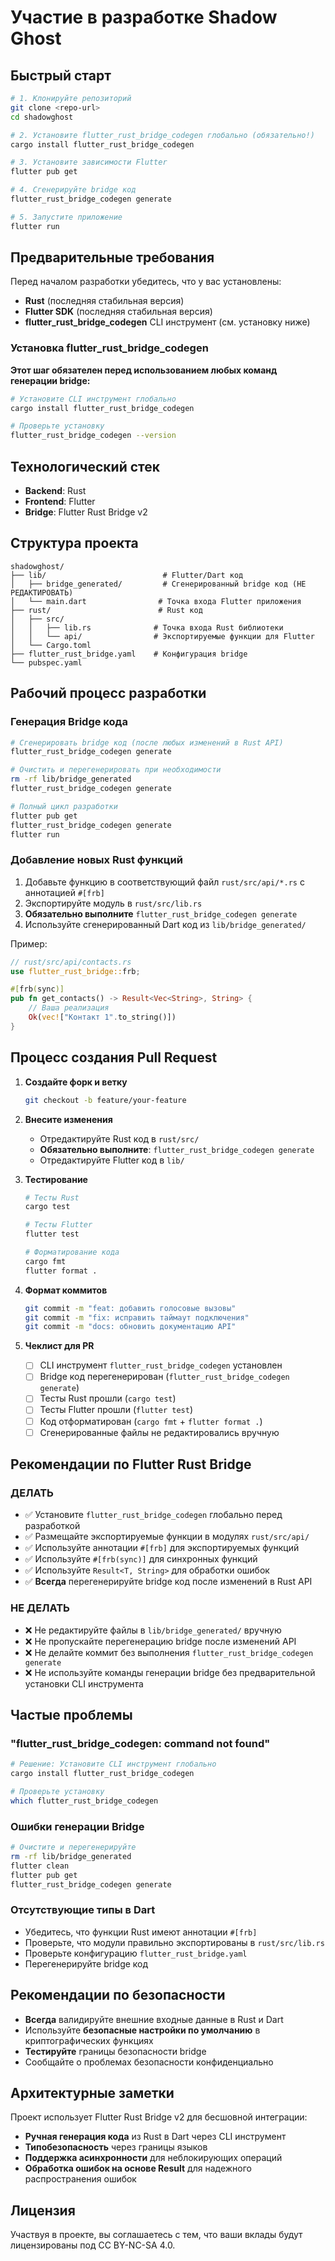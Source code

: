 # Участие в разработке Shadow Ghost

## Быстрый старт

```bash
# 1. Клонируйте репозиторий
git clone <repo-url>
cd shadowghost

# 2. Установите flutter_rust_bridge_codegen глобально (обязательно!)
cargo install flutter_rust_bridge_codegen

# 3. Установите зависимости Flutter
flutter pub get

# 4. Сгенерируйте bridge код
flutter_rust_bridge_codegen generate

# 5. Запустите приложение
flutter run
```

## Предварительные требования

Перед началом разработки убедитесь, что у вас установлены:

- **Rust** (последняя стабильная версия)
- **Flutter SDK** (последняя стабильная версия)
- **flutter_rust_bridge_codegen** CLI инструмент (см. установку ниже)

### Установка flutter_rust_bridge_codegen

**Этот шаг обязателен перед использованием любых команд генерации bridge:**

```bash
# Установите CLI инструмент глобально
cargo install flutter_rust_bridge_codegen

# Проверьте установку
flutter_rust_bridge_codegen --version
```

## Технологический стек

- **Backend**: Rust
- **Frontend**: Flutter
- **Bridge**: Flutter Rust Bridge v2

## Структура проекта

```
shadowghost/
├── lib/                          # Flutter/Dart код
│   ├── bridge_generated/         # Сгенерированный bridge код (НЕ РЕДАКТИРОВАТЬ)
│   └── main.dart                # Точка входа Flutter приложения
├── rust/                        # Rust код
│   ├── src/
│   │   ├── lib.rs              # Точка входа Rust библиотеки
│   │   └── api/                # Экспортируемые функции для Flutter
│   └── Cargo.toml
├── flutter_rust_bridge.yaml    # Конфигурация bridge
└── pubspec.yaml
```

## Рабочий процесс разработки

### Генерация Bridge кода

```bash
# Сгенерировать bridge код (после любых изменений в Rust API)
flutter_rust_bridge_codegen generate

# Очистить и перегенерировать при необходимости
rm -rf lib/bridge_generated
flutter_rust_bridge_codegen generate

# Полный цикл разработки
flutter pub get
flutter_rust_bridge_codegen generate
flutter run
```

### Добавление новых Rust функций

1. Добавьте функцию в соответствующий файл `rust/src/api/*.rs` с аннотацией `#[frb]`
2. Экспортируйте модуль в `rust/src/lib.rs`
3. **Обязательно выполните** `flutter_rust_bridge_codegen generate`
4. Используйте сгенерированный Dart код из `lib/bridge_generated/`

Пример:

```rust
// rust/src/api/contacts.rs
use flutter_rust_bridge::frb;

#[frb(sync)]
pub fn get_contacts() -> Result<Vec<String>, String> {
    // Ваша реализация
    Ok(vec!["Контакт 1".to_string()])
}
```

## Процесс создания Pull Request

1. **Создайте форк и ветку**

   ```bash
   git checkout -b feature/your-feature
   ```

2. **Внесите изменения**

   - Отредактируйте Rust код в `rust/src/`
   - **Обязательно выполните**: `flutter_rust_bridge_codegen generate`
   - Отредактируйте Flutter код в `lib/`

3. **Тестирование**

   ```bash
   # Тесты Rust
   cargo test

   # Тесты Flutter
   flutter test

   # Форматирование кода
   cargo fmt
   flutter format .
   ```

4. **Формат коммитов**

   ```bash
   git commit -m "feat: добавить голосовые вызовы"
   git commit -m "fix: исправить таймаут подключения"
   git commit -m "docs: обновить документацию API"
   ```

5. **Чеклист для PR**
   - [ ] CLI инструмент `flutter_rust_bridge_codegen` установлен
   - [ ] Bridge код перегенерирован (`flutter_rust_bridge_codegen generate`)
   - [ ] Тесты Rust прошли (`cargo test`)
   - [ ] Тесты Flutter прошли (`flutter test`)
   - [ ] Код отформатирован (`cargo fmt` + `flutter format .`)
   - [ ] Сгенерированные файлы не редактировались вручную

## Рекомендации по Flutter Rust Bridge

### ДЕЛАТЬ

- ✅ Установите `flutter_rust_bridge_codegen` глобально перед разработкой
- ✅ Размещайте экспортируемые функции в модулях `rust/src/api/`
- ✅ Используйте аннотации `#[frb]` для экспортируемых функций
- ✅ Используйте `#[frb(sync)]` для синхронных функций
- ✅ Используйте `Result<T, String>` для обработки ошибок
- ✅ **Всегда** перегенерируйте bridge код после изменений в Rust API

### НЕ ДЕЛАТЬ

- ❌ Не редактируйте файлы в `lib/bridge_generated/` вручную
- ❌ Не пропускайте перегенерацию bridge после изменений API
- ❌ Не делайте коммит без выполнения `flutter_rust_bridge_codegen generate`
- ❌ Не используйте команды генерации bridge без предварительной установки CLI инструмента

## Частые проблемы

### "flutter_rust_bridge_codegen: command not found"

```bash
# Решение: Установите CLI инструмент глобально
cargo install flutter_rust_bridge_codegen

# Проверьте установку
which flutter_rust_bridge_codegen
```

### Ошибки генерации Bridge

```bash
# Очистите и перегенерируйте
rm -rf lib/bridge_generated
flutter clean
flutter pub get
flutter_rust_bridge_codegen generate
```

### Отсутствующие типы в Dart

- Убедитесь, что функции Rust имеют аннотации `#[frb]`
- Проверьте, что модули правильно экспортированы в `rust/src/lib.rs`
- Проверьте конфигурацию `flutter_rust_bridge.yaml`
- Перегенерируйте bridge код

## Рекомендации по безопасности

- **Всегда** валидируйте внешние входные данные в Rust и Dart
- Используйте **безопасные настройки по умолчанию** в криптографических функциях
- **Тестируйте** границы безопасности bridge
- Сообщайте о проблемах безопасности конфиденциально

## Архитектурные заметки

Проект использует Flutter Rust Bridge v2 для бесшовной интеграции:

- **Ручная генерация кода** из Rust в Dart через CLI инструмент
- **Типобезопасность** через границы языков
- **Поддержка асинхронности** для неблокирующих операций
- **Обработка ошибок на основе Result** для надежного распространения ошибок

## Лицензия

Участвуя в проекте, вы соглашаетесь с тем, что ваши вклады будут лицензированы под CC BY-NC-SA 4.0.
